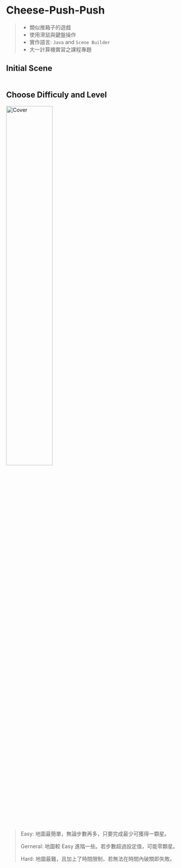 # Cheese-Push-Push
> - 類似推箱子的遊戲 <br>
> - 使用滑鼠與鍵盤操作 <br>
> - 實作語言: `Java` and `Scene Builder`<br>
> - 大一計算機實習之課程專題
## Initial Scene <br>
<img src="https://github.com/hou47ee/Cheese-Push-Push/blob/main/cheese_push/初始畫面與遊戲介紹.jpg" alt="Cover" width="0%"/> <br>

## Choose Difficuly and Level <br>
<img src="https://github.com/hou47ee/Cheese-Push-Push/blob/main/cheese_push/2.jpg" alt="Cover" width="50%"/> <br>

> Easy: 地圖最簡單，無論步數再多，只要完成最少可獲得一顆星。 <br>
>
> Gerneral: 地圖較 Easy 進階一些。若步數超過設定值，可能零顆星。 <br>
>
> Hard: 地圖最難，且加上了時間限制，若無法在時間內破關即失敗。 <br>
> 
<img src="https://github.com/hou47ee/Cheese-Push-Push/blob/main/cheese_push/遊戲畫面.jpg" alt="Cover" width="0%"/> <br>


